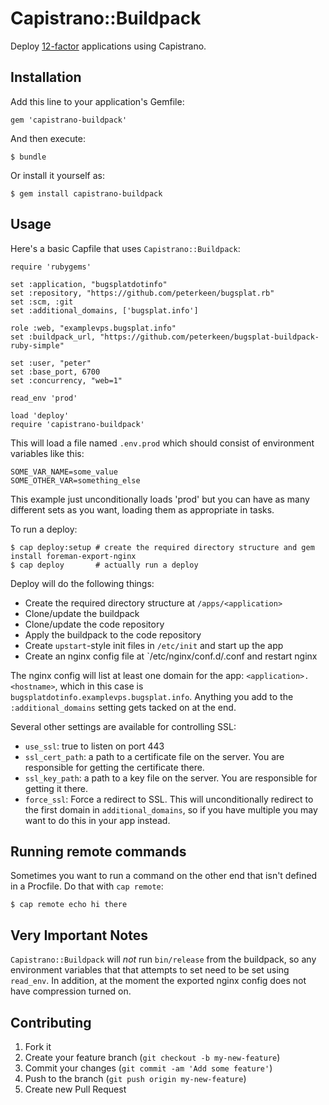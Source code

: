# Capistrano::Buildpack

Deploy [12-factor](http://www.12factor.net/) applications using Capistrano.

## Installation

Add this line to your application's Gemfile:

    gem 'capistrano-buildpack'

And then execute:

    $ bundle

Or install it yourself as:

    $ gem install capistrano-buildpack

## Usage

Here's a basic Capfile that uses `Capistrano::Buildpack`:

    require 'rubygems'

    set :application, "bugsplatdotinfo"
    set :repository, "https://github.com/peterkeen/bugsplat.rb"
    set :scm, :git
    set :additional_domains, ['bugsplat.info']
    
    role :web, "examplevps.bugsplat.info"
    set :buildpack_url, "https://github.com/peterkeen/bugsplat-buildpack-ruby-simple"
    
    set :user, "peter"
    set :base_port, 6700
    set :concurrency, "web=1"

    read_env 'prod'
   
    load 'deploy'
    require 'capistrano-buildpack'
    
This will load a file named `.env.prod` which should consist of environment variables like this:

    SOME_VAR_NAME=some_value
    SOME_OTHER_VAR=something_else
    
This example just unconditionally loads 'prod' but you can have as many different sets as you want,
loading them as appropriate in tasks.
    
To run a deploy:

    $ cap deploy:setup # create the required directory structure and gem install foreman-export-nginx
    $ cap deploy       # actually run a deploy
    
Deploy will do the following things:

* Create the required directory structure at `/apps/<application>`
* Clone/update the buildpack
* Clone/update the code repository
* Apply the buildpack to the code repository
* Create `upstart`-style init files in `/etc/init` and start up the app
* Create an nginx config file at `/etc/nginx/conf.d/<application>.conf and restart nginx

The nginx config will list at least one domain for the app: `<application>.<hostname>`, which in this case is `bugsplatdotinfo.examplevps.bugsplat.info`. Anything
you add to the `:additional_domains` setting gets tacked on at the end.

Several other settings are available for controlling SSL:

* `use_ssl`: true to listen on port 443
* `ssl_cert_path`: a path to a certificate file on the server. You are responsible for getting the certificate there.
* `ssl_key_path`: a path to a key file on the server. You are responsible for getting it there.
* `force_ssl`: Force a redirect to SSL. This will unconditionally redirect to the first domain in `additional_domains`, so if you have multiple you may want to do this in your app instead.

## Running remote commands

Sometimes you want to run a command on the other end that isn't defined in a Procfile. Do that with `cap remote`:

    $ cap remote echo hi there

## Very Important Notes

`Capistrano::Buildpack` will *not* run `bin/release` from the buildpack, so any environment variables that that attempts to set need to be set using `read_env`.
In addition, at the moment the exported nginx config does not have compression turned on.

## Contributing

1. Fork it
2. Create your feature branch (`git checkout -b my-new-feature`)
3. Commit your changes (`git commit -am 'Add some feature'`)
4. Push to the branch (`git push origin my-new-feature`)
5. Create new Pull Request
